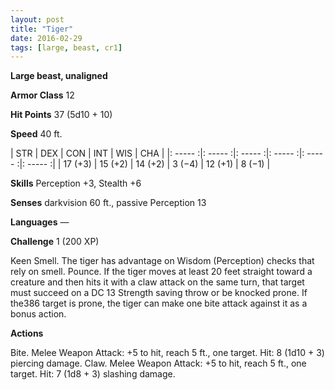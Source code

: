 ```yaml
---
layout: post
title: "Tiger"
date: 2016-02-29
tags: [large, beast, cr1]
---
```


**Large beast, unaligned**

**Armor Class** 12

**Hit Points** 37 (5d10 + 10)

**Speed** 40 ft.

|   STR   |   DEX   |   CON   |   INT   |   WIS   |   CHA   |
|: ----- :|: ----- :|: ----- :|: ----- :|: ----- :|: ----- :|
| 17 (+3) | 15 (+2) | 14 (+2) | 3 (−4) | 12 (+1) | 8 (−1) |

**Skills** Perception +3, Stealth +6 

**Senses** darkvision 60 ft., passive Perception 13 

**Languages** — 

**Challenge** 1 (200 XP)

 Keen Smell. The tiger has advantage on Wisdom (Perception) checks that rely on smell. Pounce. If the tiger moves at least 20 feet straight toward a creature and then hits it with a claw attack on the same turn, that target must succeed on a DC 13 Strength saving throw or be knocked prone. If the386 target is prone, the tiger can make one bite attack against it as a bonus action. 

**Actions** 

Bite. Melee Weapon Attack: +5 to hit, reach 5 ft., one target. Hit: 8 (1d10 + 3) piercing damage. Claw. Melee Weapon Attack: +5 to hit, reach 5 ft., one target. Hit: 7 (1d8 + 3) slashing damage.